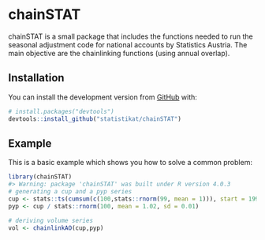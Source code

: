 
<!-- README.md is generated from README.Rmd. Please edit that file -->

# chainSTAT

<!-- badges: start -->

<!-- badges: end -->

chainSTAT is a small package that includes the functions needed to run
the seasonal adjustment code for national accounts by Statistics
Austria. The main objective are the chainlinking functions (using annual
overlap).

## Installation

You can install the development version from
[GitHub](https://github.com/) with:

``` r
# install.packages("devtools")
devtools::install_github("statistikat/chainSTAT")
```

## Example

This is a basic example which shows you how to solve a common problem:

``` r
library(chainSTAT)
#> Warning: package 'chainSTAT' was built under R version 4.0.3
# generating a cup and a pyp series
cup <- stats::ts(cumsum(c(100,stats::rnorm(99, mean = 1))), start = 1995, frequency = 4)
pyp <- cup / stats::rnorm(100, mean = 1.02, sd = 0.01)

# deriving volume series
vol <- chainlinkAO(cup,pyp)
```
